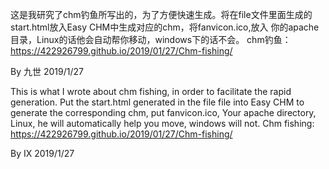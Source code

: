 这是我研究了chm钓鱼所写出的，为了方便快速生成。将在file文件里面生成的start.html放入Easy CHM中生成对应的chm，将fanvicon.ico,放入
你的apache目录，Linux的话他会自动帮你移动，windows下的话不会。
chm钓鱼：https://422926799.github.io/2019/01/27/Chm-fishing/

By 九世 2019/1/27


This is what I wrote about chm fishing, in order to facilitate the rapid generation. Put the start.html generated in the file file into Easy CHM to generate the corresponding chm, put fanvicon.ico,
Your apache directory, Linux, he will automatically help you move, windows will not.
Chm fishing: https://422926799.github.io/2019/01/27/Chm-fishing/

By IX 2019/1/27